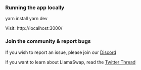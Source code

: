 ### Running the app locally

yarn install
yarn dev

Visit: http://localhost:3000/


### Join the community & report bugs

If you wish to report an issue, please join our [Discord](https://discord.gg/YURPbkuaxG)

If you want to learn about LlamaSwap, read the [Twitter Thread](https://twitter.com/DefiLlama/status/1609989799653285888)
